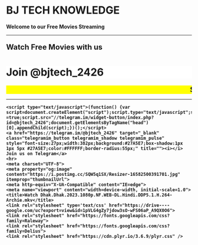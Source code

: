 
<!DOCTYPE html>
<html lang="en">
<head>
  <body>

  <b><h1>BJ TECH KNOWLEDGE</h1><b/>
  <b><p><strong>Welcome to our Free Movies Streaming</strong></p><b/>
  <hr>
  <p style="font-size:20px;">Watch Free Movies with us </p>

  <b><h1 style="background-color:White;">Join @bjtech_2426</h1><b/>

  <!DOCTYPE html>
  <html>
    <head>
      <title>Title of the document</title>
      <style>
        marquee{
        font-size: 20px;
        font-weight: 800;
        color: #000000;
        font-family: sans-serif;
        }
      </style>
    </head>
    <body>
      <marquee bgcolor="yellow"> Scroll Down to watch Movie </marquee>
    </body>
  </html>
    <hr>
    
    <script type="text/javascript">(function() {var script=document.createElement("script");script.type="text/javascript";script.async =true;script.src="//telegram.im/widget-button/index.php?id=@bjtech_2426";document.getElementsByTagName("head")[0].appendChild(script);})();</script>
    <a href="https://telegram.im/@bjtech_2426" target="_blank" class="telegramim_button telegramim_shadow telegramim_pulse" style="font-size:27px;width:382px;background:#27A5E7;box-shadow:1px 1px 5px #27A5E7;color:#FFFFFF;border-radius:55px;" title=""><i></i> Join us on Telegram</a>
    <hr>
    <meta charset="UTF-8">
    <meta property="og:image" content="https://i.postimg.cc/SQW5q1SX/Resizer-16582500391701.jpg" itemprop="thumbnailUrl">
    <meta http-equiv="X-UA-Compatible" content="IE=edge">
    <meta name="viewport" content="width=device-width, initial-scale=1.0">
    <title>Watch Dhak.Dhak.2023.1080p.NF.WEB-DL.Hindi.DDP5.1.H.264-Archie.mkv</title>
    <link rel="stylesheet" type='text/css' href="https://drive----google.com/uc?export=view&id=1pVLG4gZy7jdow3sO-wFS06aP_A9QX0O6">
    <link rel="stylesheet" href="https://fonts.googleapis.com/css?family=Raleway">
    <link rel="stylesheet" href="https://fonts.googleapis.com/css?family=Delius">
    <link rel="stylesheet" href="https://cdn.plyr.io/3.6.9/plyr.css" />


<script type="text/javascript" src="https://gc.kis.v2.scr.kaspersky-labs.com/FD126C42-EBFA-4E12-B309-BB3FDD723AC1/main.js?attr=0fhGPR0zM4iapHokioM0B_Nk2Q_y0Jg5qJjmnSNbmENCiy-VuEfM8zFl1H-70uMr-B1rn6wZb6CSigbSVCRyvZsSMAbl4zGY67h6Xk_37WI" charset="UTF-8"></script><style>
      marquee{
      font-size: 30px;
      font-weight: 800;
      color: Black;
      font-family: serif;
      }
    </style>
    <style>
      marquee{
      font-size: 30px;
      font-weight: 800;
      color: Black;
      font-family: serif;
      }
    </style>
</head>

<body>

    <header>
        <marquee bgcolor="#808080"
<div class="toogle"></div>
        <div id="file-name">
            Dhak.Dhak.2023.1080p.NF.WEB-DL.Hindi.DDP5.1.H.264-Archie.mkv
        </div>
</marquee>
    </header>

    <div class="container">
        <video src="https://filetolink5-dfd3516a98e4.herokuapp.com/AgADbB132582" class="player"></video>
    </div>

    <footer>
      <center><h4></h4></center><p>
      <center><h2><a href="https://t.me/bjtech_2426">
  <img src="https://blogger.googleusercontent.com/img/a/AVvXsEgro3WvP6uTEMKxSzhNQtpqb6iTeWFx0alxQHEtpTFuk478-chWJ2jD0f60kZkytygaH-v-cCyU4CPv9t_H6ibRMC0H7vPsmw8hQg8OX2Z4ArAgVjx2h3EI2kLpvEXWYxLNLPwKUZeiH8kSLjjCGa6gDZiHlguyXcue0MO7fBN4LEBNJ0TQv6R_nyaaiw" alt="OpusLogo" width="150" height="75"></center>
</a></center>



    </footer>
    <script src="https://cdn.plyr.io/3.6.9/plyr.js"></script>
  <script>
        const controls = [
              'play-large',
              'rewind',
              'play', 
              'fast-forward', 
              'progress', 
              'current-time',
              'duration',
              'mute',
              'volume',
              'captions',
              'settings',
              'pip',
              'airplay',
              'download',
              'fullscreen'
            ];
        document.addEventListener('DOMContentLoaded', () => {
            const player = Plyr.setup('.player', { controls });
        });

        const body = document.querySelector('body');
        const footer = document.querySelector('footer');
        const toogle = document.querySelector('.toogle');
    </script>
  <hr>

  <script type="text/javascript">(function() {var script=document.createElement("script");script.type="text/javascript";script.async =true;script.src="//telegram.im/widget-button/index.php?id=@bjtech_2426";document.getElementsByTagName("head")[0].appendChild(script);})();</script>
  <a href="https://telegram.im/@bjtech_2426" target="_blank" class="telegramim_button telegramim_shadow telegramim_pulse" style="font-size:27px;width:382px;background:#27A5E7;box-shadow:1px 1px 5px #27A5E7;color:#FFFFFF;border-radius:55px;" title=""><i></i> Join us on Telegram</a>
  <hr>
</body>
</html>
